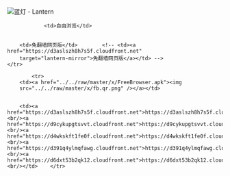 

<img src="../../raw/master/x/8e0a2b81.c82003be.LanternYellow2.png" alt="蓝灯 - Lantern"/>
<table>
    <tr>
                
                <td>自由浏览</td>
        
        
        <td>免翻墙网页版</td>        <!-- <td><a href="https://d3aslszh8h7s5f.cloudfront.net"
        target="lantern-mirror">免翻墙网页版</a></td> -->
    </tr>
    
            <tr>
        <td><a href="../../raw/master/x/FreeBrowser.apk"><img
        src="../../raw/master/x/fb.qr.png" /></a></td>

        
        <td><a href="https://d3aslszh8h7s5f.cloudfront.net">https://d3aslszh8h7s5f.cloudfront.net</a><br/><a href="https://d9cykupgtsvvt.cloudfront.net">https://d9cykupgtsvvt.cloudfront.net</a><br/><a href="https://d4wkskft1fe0f.cloudfront.net">https://d4wkskft1fe0f.cloudfront.net</a><br/><a href="https://d391q4ylmqfawg.cloudfront.net">https://d391q4ylmqfawg.cloudfront.net</a><br/><a href="https://d6dxt53b2qk12.cloudfront.net">https://d6dxt53b2qk12.cloudfront.net</a><br/></td>    </tr>
</table>
